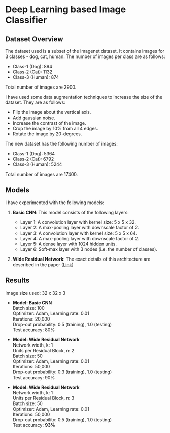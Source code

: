 # Deep Learning based Image Classifier

## Dataset Overview
The dataset used is a subset of the Imagenet dataset. It contains images for 3 classes - dog, cat, human. The number of images per class are as follows:

* Class-1 (Dog): 894
* Class-2 (Cat): 1132
* Class-3 (Human): 874

Total number of images are 2900.

I have used some data augmentation techniques to increase the size of the dataset. They are as follows:

* Flip the image about the vertical axis.
* Add gaussian noise.
* Increase the contrast of the image.
* Crop the image by 10% from all 4 edges.
* Rotate the image by 20-degrees.

The new dataset has the following number of images:

* Class-1 (Dog): 5364
* Class-2 (Cat): 6792
* Class-3 (Human): 5244

Total number of images are 17400.

## Models
I have experimented with the following models:

1. **Basic CNN**: This model consists of the following layers:
    * Layer 1: A convolution layer with kernel size: 5 x 5 x 32.
    * Layer 2: A max-pooling layer with downscale factor of 2.
    * Layer 3: A convolution layer with kernel size: 5 x 5 x 64.
    * Layer 4: A max-pooling layer with downscale factor of 2.
    * Layer 5: A dense layer with 1024 hidden units.
    * Layer 6: Soft-max layer with 3 nodes (i.e. the number of classes).
    
2. **Wide Residual Network**: The exact details of this architecture are described in the paper ([Link](https://arxiv.org/pdf/1605.07146.pdf))

## Results
Image size used: 32 x 32 x 3 <br />

* __Model: Basic CNN__ <br />
Batch size: 100 <br />
Optimizer: Adam, Learning rate: 0.01 <br />
Iterations: 20,000 <br />
Drop-out probability: 0.5 (training), 1.0 (testing) <br />
Test accuracy: 80%

* __Model: Wide Residual Network__ <br />
Network width, k: 1 <br />
Units per Residual Block, n: 2 <br />
Batch size: 50 <br />
Optimizer: Adam, Learning rate: 0.01 <br />
Iterations: 50,000 <br />
Drop-out probability: 0.3 (training), 1.0 (testing) <br />
Test accuracy: 90%

* __Model: Wide Residual Network__ <br />
Network width, k: 1 <br />
Units per Residual Block, n: 3 <br />
Batch size: 50 <br />
Optimizer: Adam, Learning rate: 0.01 <br />
Iterations: 50,000 <br />
Drop-out probability: 0.5 (training), 1.0 (testing) <br />
Test accuracy: **93%**
